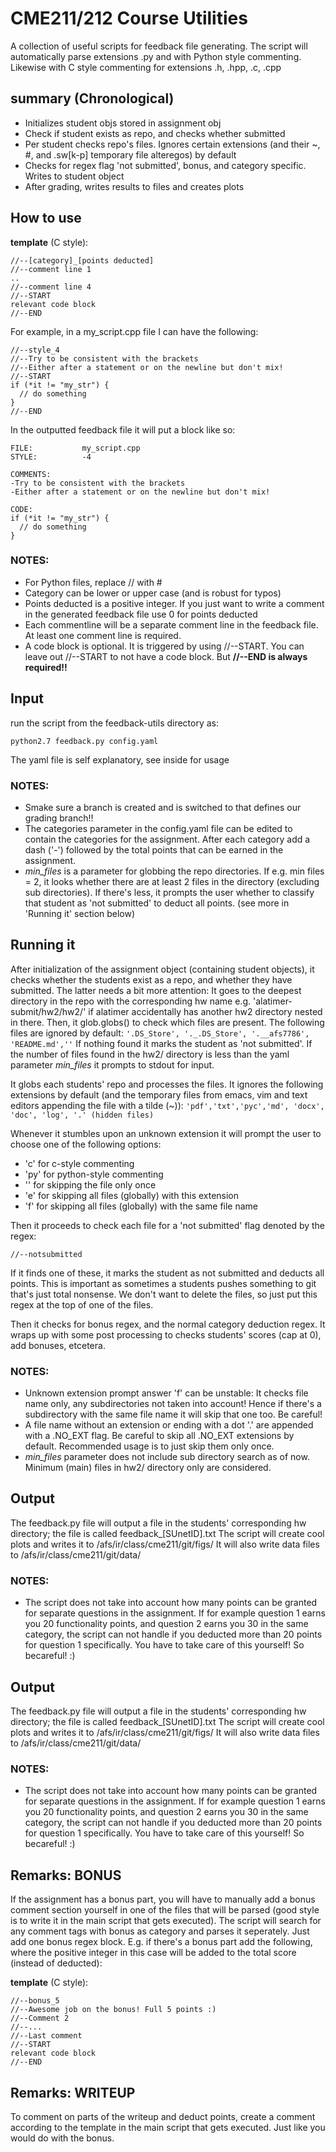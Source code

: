 # CME211/212 Course Utilities

A collection of useful scripts for feedback file generating. The script will automatically parse extensions .py and with Python style commenting. Likewise with C style commenting for extensions .h, .hpp, .c, .cpp

## summary (Chronological)
* Initializes student objs stored in assignment obj
* Check if student exists as repo, and checks whether submitted
* Per student checks repo's files. Ignores certain extensions (and their ~, #, and .sw[k-p] temporary file alteregos) by default
* Checks for regex flag 'not submitted', bonus, and category specific. Writes to student object
* After grading, writes results to files and creates plots

## How to use
**template** (C style):
```
//--[category]_[points deducted]
//--comment line 1
..
//--comment line 4
//--START
relevant code block
//--END
```

For example, in a my_script.cpp file I can have the following:<br>
```
//--style_4
//--Try to be consistent with the brackets
//--Either after a statement or on the newline but don't mix!
//--START
if (*it != "my_str") {
  // do something
}
//--END
```

In the outputted feedback file it will put a block like so:
```
FILE:           my_script.cpp
STYLE:          -4

COMMENTS:
-Try to be consistent with the brackets
-Either after a statement or on the newline but don't mix!

CODE:
if (*it != "my_str") {
  // do something
}
```
### NOTES:
* For Python files, replace // with &#35;
* Category can be lower or upper case (and is robust for typos)
* Points deducted is a positive integer. If you just want to write a comment in the generated feedback file use 0 for points deducted
* Each commentline will be a separate comment line in the feedback file. At least one comment line is required.
* A code block is optional. It is triggered by using //--START. You can leave out //--START to not have a code block. But __//--END is always required!!__

## Input
run the script from the feedback-utils directory as:
```
python2.7 feedback.py config.yaml
```
The yaml file is self explanatory, see inside for usage

### NOTES:
* Smake sure a branch is created and is switched to that defines our grading branch!!
* The categories parameter in the config.yaml file can be edited to contain the categories for the assignment. After each category add a dash ('-') followed by the total points that can be earned in the assignment.
* _min\_files_ is a parameter for globbing the repo directories. If e.g. min files = 2, it looks whether there are at least 2 files in the directory (excluding sub directories). If there's less, it prompts the user whether to classify that student as 'not submitted' to deduct all points. (see more in 'Running it' section below)

## Running it
After initialization of the assignment object (containing student objects), it checks whether the students exist as a repo, and whether they have submitted. The latter needs a bit more attention: It goes to the deepest directory in the repo with the corresponding hw name e.g. 'alatimer-submit/hw2/hw2/' if alatimer accidentally has another hw2 directory nested in there. Then, it glob.globs() to check which files are present. The following files are ignored by default:
```'.DS_Store', '._.DS_Store', '.__afs7786', 'README.md',''```
If nothing found it marks the student as 'not submitted'. If the number of files found in the hw2/ directory is less than the yaml parameter _min\_files_ it prompts to stdout for input. 

It globs each students' repo and processes the files. It ignores the following extensions by default (and the temporary files from emacs, vim and text editors appending the file with a tilde (~)):
```'pdf','txt','pyc','md', 'docx', 'doc', 'log', '.' (hidden files)```

Whenever it stumbles upon an unknown extension it will prompt the user to choose one of the following options:

* 'c' for c-style commenting
* 'py' for python-style commenting
* '' for skipping the file only once
* 'e' for skipping all files (globally) with this extension
* 'f' for skipping all files (globally) with the same file name

Then it proceeds to check each file for a 'not submitted' flag denoted by the regex:<br>
```
//--notsubmitted
```
If it finds one of these, it marks the student as not submitted and deducts all points. This is important as sometimes a students pushes something to git that's just total nonsense. We don't want to delete the files, so just put this regex at the top of one of the files.

Then it checks for bonus regex, and the normal category deduction regex. It wraps up with some post processing to checks students' scores (cap at 0), add bonuses, etcetera.

### NOTES:
* Unknown extension prompt answer 'f' can be unstable: It checks file name only, any subdirectories not taken into account! Hence if there's a subdirectory with the same file name it will skip that one too. Be careful!
* A file name without an extension or ending with a dot '.' are appended with a .NO\_EXT flag. Be careful to skip all .NO\_EXT extensions by default. Recommended usage is to just skip them only once.
* _min\_files_ parameter does not include sub directory search as of now. Minimum (main) files in hw2/ directory only are considered.

## Output
The feedback.py file will output a file in the students' corresponding hw directory; the file is called feedback_[SUnetID].txt
The script will create cool plots and writes it to /afs/ir/class/cme211/git/figs/
It will also write data files to /afs/ir/class/cme211/git/data/ 

### NOTES:
* The script does not take into account how many points can be granted for separate questions in the assignment. If for example question 1 earns you 20 functionality points, and question 2 earns you 30 in the same category, the script can not handle if you deducted more than 20 points for question 1 specifically. You have to take care of this yourself! So becareful! :)

## Output
The feedback.py file will output a file in the students' corresponding hw directory; the file is called feedback_[SUnetID].txt
The script will create cool plots and writes it to /afs/ir/class/cme211/git/figs/
It will also write data files to /afs/ir/class/cme211/git/data/ 

### NOTES:
* The script does not take into account how many points can be granted for separate questions in the assignment. If for example question 1 earns you 20 functionality points, and question 2 earns you 30 in the same category, the script can not handle if you deducted more than 20 points for question 1 specifically. You have to take care of this yourself! So becareful! :)

## Remarks: BONUS
If the assignment has a bonus part, you will have to manually add a bonus comment section yourself in one of the files that will be parsed (good style is to write it in the main script that gets executed). The script will search for any comment tags with bonus as category and parses it seperately. Just add one bonus regex block. E.g. if there's a bonus part add the following, where the positive integer in this case will be added to the total score (instead of deducted):

**template** (C style):
```
//--bonus_5
//--Awesome job on the bonus! Full 5 points :)
//--Comment 2
//--...
//--Last comment
//--START
relevant code block
//--END
```

## Remarks: WRITEUP
To comment on parts of the writeup and deduct points, create a comment according to the template in the main script that gets executed. Just like you would do with the bonus.
